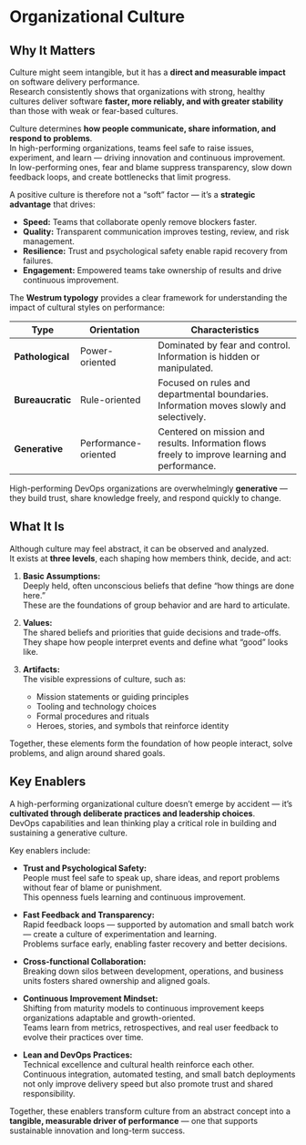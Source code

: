 # Organizational Culture

## Why It Matters

Culture might seem intangible, but it has a **direct and measurable impact** on software delivery performance.  
Research consistently shows that organizations with strong, healthy cultures deliver software **faster, more reliably, and with greater stability** than those with weak or fear-based cultures.

Culture determines **how people communicate, share information, and respond to problems**.  
In high-performing organizations, teams feel safe to raise issues, experiment, and learn — driving innovation and continuous improvement.  
In low-performing ones, fear and blame suppress transparency, slow down feedback loops, and create bottlenecks that limit progress.

A positive culture is therefore not a “soft” factor — it’s a **strategic advantage** that drives:

- **Speed:** Teams that collaborate openly remove blockers faster.  
- **Quality:** Transparent communication improves testing, review, and risk management.  
- **Resilience:** Trust and psychological safety enable rapid recovery from failures.  
- **Engagement:** Empowered teams take ownership of results and drive continuous improvement.

The **Westrum typology** provides a clear framework for understanding the impact of cultural styles on performance:

| Type | Orientation | Characteristics |
|------|--------------|-----------------|
| **Pathological** | Power-oriented | Dominated by fear and control. Information is hidden or manipulated. |
| **Bureaucratic** | Rule-oriented | Focused on rules and departmental boundaries. Information moves slowly and selectively. |
| **Generative** | Performance-oriented | Centered on mission and results. Information flows freely to improve learning and performance. |

High-performing DevOps organizations are overwhelmingly **generative** — they build trust, share knowledge freely, and respond quickly to change.

## What It Is

Although culture may feel abstract, it can be observed and analyzed.  
It exists at **three levels**, each shaping how members think, decide, and act:

1. **Basic Assumptions:**  
   Deeply held, often unconscious beliefs that define “how things are done here.”  
   These are the foundations of group behavior and are hard to articulate.

2. **Values:**  
   The shared beliefs and priorities that guide decisions and trade-offs.  
   They shape how people interpret events and define what “good” looks like.

3. **Artifacts:**  
   The visible expressions of culture, such as:  
   - Mission statements or guiding principles  
   - Tooling and technology choices  
   - Formal procedures and rituals  
   - Heroes, stories, and symbols that reinforce identity  

Together, these elements form the foundation of how people interact, solve problems, and align around shared goals.

## Key Enablers

A high-performing organizational culture doesn’t emerge by accident — it’s **cultivated through deliberate practices and leadership choices**.  
DevOps capabilities and lean thinking play a critical role in building and sustaining a generative culture.

Key enablers include:

- **Trust and Psychological Safety:**  
  People must feel safe to speak up, share ideas, and report problems without fear of blame or punishment.  
  This openness fuels learning and continuous improvement.

- **Fast Feedback and Transparency:**  
  Rapid feedback loops — supported by automation and small batch work — create a culture of experimentation and learning.  
  Problems surface early, enabling faster recovery and better decisions.

- **Cross-functional Collaboration:**  
  Breaking down silos between development, operations, and business units fosters shared ownership and aligned goals.

- **Continuous Improvement Mindset:**  
  Shifting from maturity models to continuous improvement keeps organizations adaptable and growth-oriented.  
  Teams learn from metrics, retrospectives, and real user feedback to evolve their practices over time.

- **Lean and DevOps Practices:**  
  Technical excellence and cultural health reinforce each other.  
  Continuous integration, automated testing, and small batch deployments not only improve delivery speed but also promote trust and shared responsibility.

Together, these enablers transform culture from an abstract concept into a **tangible, measurable driver of performance** — one that supports sustainable innovation and long-term success.
